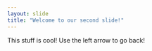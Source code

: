 ```yaml
---
layout: slide
title: "Welcome to our second slide!"
---
```

This stuff is cool!
Use the left arrow to go back!
